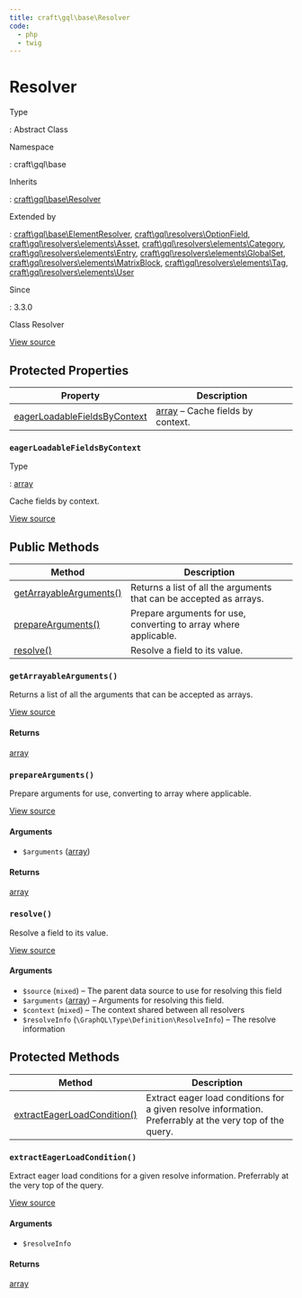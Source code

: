 ```yaml
---
title: craft\gql\base\Resolver
code:
  - php
  - twig
---
```


# Resolver

Type

:   Abstract Class

Namespace

:   craft\gql\base

Inherits

:   [craft\gql\base\Resolver](craft-gql-base-resolver.md)

Extended by

:   [craft\gql\base\ElementResolver](craft-gql-base-elementresolver.md), [craft\gql\resolvers\OptionField](craft-gql-resolvers-optionfield.md), [craft\gql\resolvers\elements\Asset](craft-gql-resolvers-elements-asset.md), [craft\gql\resolvers\elements\Category](craft-gql-resolvers-elements-category.md), [craft\gql\resolvers\elements\Entry](craft-gql-resolvers-elements-entry.md), [craft\gql\resolvers\elements\GlobalSet](craft-gql-resolvers-elements-globalset.md), [craft\gql\resolvers\elements\MatrixBlock](craft-gql-resolvers-elements-matrixblock.md), [craft\gql\resolvers\elements\Tag](craft-gql-resolvers-elements-tag.md), [craft\gql\resolvers\elements\User](craft-gql-resolvers-elements-user.md)

Since

:   3.3.0



Class Resolver





[View source](https://github.com/craftcms/cms/blob/master/src/gql/base/Resolver.php)




## Protected Properties

| Property                                                                                | Description
| --------------------------------------------------------------------------------------- | -----------------------------------------------------------------------
| [eagerLoadableFieldsByContext](craft-gql-base-resolver.md#eagerloadablefieldsbycontext) | [array](http://php.net/language.types.array) – Cache fields by context.

### `eagerLoadableFieldsByContext`



Type

:   [array](http://php.net/language.types.array)



Cache fields by context.



[View source](https://github.com/craftcms/cms/blob/master/src/gql/base/Resolver.php#L35)





## Public Methods

| Method                                                                             | Description
| ---------------------------------------------------------------------------------- | -------------------------------------------------------------------
| [getArrayableArguments()](craft-gql-base-resolver.md#method-getarrayablearguments) | Returns a list of all the arguments that can be accepted as arrays.
| [prepareArguments()](craft-gql-base-resolver.md#method-preparearguments)           | Prepare arguments for use, converting to array where applicable.
| [resolve()](craft-gql-base-resolver.md#method-resolve)                             | Resolve a field to its value.

### `getArrayableArguments()`





Returns a list of all the arguments that can be accepted as arrays.




[View source](https://github.com/craftcms/cms/blob/master/src/gql/base/Resolver.php#L52-L55)



#### Returns

[array](http://php.net/language.types.array)



### `prepareArguments()`





Prepare arguments for use, converting to array where applicable.




[View source](https://github.com/craftcms/cms/blob/master/src/gql/base/Resolver.php#L63-L81)


#### Arguments

- `$arguments` ([array](http://php.net/language.types.array))

#### Returns

[array](http://php.net/language.types.array)



### `resolve()`





Resolve a field to its value.




[View source](https://github.com/craftcms/cms/blob/master/src/gql/base/Resolver.php#L45)


#### Arguments

- `$source` (`mixed`) – The parent data source to use for resolving this field
- `$arguments` ([array](http://php.net/language.types.array)) – Arguments for resolving this field.
- `$context` (`mixed`) – The context shared between all resolvers
- `$resolveInfo` (`\GraphQL\Type\Definition\ResolveInfo`) – The resolve information






## Protected Methods

| Method                                                                                     | Description
| ------------------------------------------------------------------------------------------ | --------------------------------------------------------------------------------------------------------
| [extractEagerLoadCondition()](craft-gql-base-resolver.md#method-extracteagerloadcondition) | Extract eager load conditions for a given resolve information. Preferrably at the very top of the query.

### `extractEagerLoadCondition()`





Extract eager load conditions for a given resolve information. Preferrably at the very top of the query.




[View source](https://github.com/craftcms/cms/blob/master/src/gql/base/Resolver.php#L89-L259)


#### Arguments

- `$resolveInfo`

#### Returns

[array](http://php.net/language.types.array)








